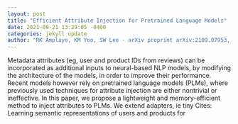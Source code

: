 ```yaml
--- 
layout: post 
title: "Efficient Attribute Injection for Pretrained Language Models" 
date: 2021-09-21 13:29:05 -0400 
categories: jekyll update 
author: "RK Amplayo, KM Yoo, SW Lee - arXiv preprint arXiv:2109.07953, 2021" 
--- 
```

Metadata attributes (eg, user and product IDs from reviews) can be incorporated as additional inputs to neural-based NLP models, by modifying the architecture of the models, in order to improve their performance. Recent models however rely on pretrained language models (PLMs), where previously used techniques for attribute injection are either nontrivial or ineffective. In this paper, we propose a lightweight and memory-efficient method to inject attributes to PLMs. We extend adapters, ie tiny Cites: Learning semantic representations of users and products for